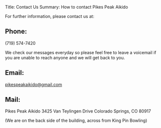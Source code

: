 Title: Contact Us
Summary: How to contact Pikes Peak Aikido

For further information, please contact us at:

## Phone:
(719) 574-7420

We check our messages everyday so please feel free to leave a 
voicemail if you are unable to reach anyone and we will get back to you.

## Email:
<pikespeakaikido@gmail.com>

## Mail:
Pikes Peak Aikido
3425 Van Teylingen Drive
Colorado Springs, CO 80917

(We are on the back side of the building, across from King Pin Bowling)

